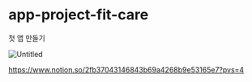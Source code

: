 # app-project-fit-care
첫 앱 만들기

![Untitled](https://prod-files-secure.s3.us-west-2.amazonaws.com/7739117f-1217-4b59-971b-3ef6ecd509f2/6317ca43-6eca-49cf-861b-18549f29cbc0/Untitled.png)

https://www.notion.so/2fb37043146843b69a4268b9e53165e7?pvs=4 
